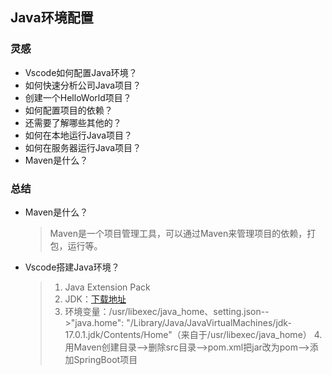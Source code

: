## Java环境配置
### 灵感
- Vscode如何配置Java环境？
- 如何快速分析公司Java项目？
- 创建一个HelloWorld项目？
- 如何配置项目的依赖？
- 还需要了解哪些其他的？
- 如何在本地运行Java项目？
- 如何在服务器运行Java项目？
- Maven是什么？

### 总结
- Maven是什么？
  > Maven是一个项目管理工具，可以通过Maven来管理项目的依赖，打包，运行等。

- Vscode搭建Java环境？
  > 1. Java Extension Pack
  > 2. JDK：[下载地址](https://www.oracle.com/java/technologies/downloads/#jdk21-mac)
  > 3. 环境变量：/usr/libexec/java_home、setting.json-->"java.home": "/Library/Java/JavaVirtualMachines/jdk-17.0.1.jdk/Contents/Home"（来自于/usr/libexec/java_home）
  > 4.用Maven创建目录-->删除src目录-->pom.xml把jar改为pom-->添加SpringBoot项目